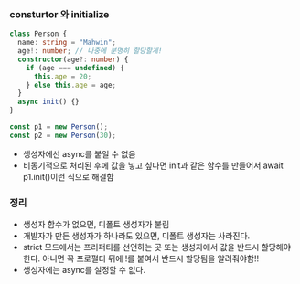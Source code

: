 ### consturtor 와 initialize

```ts
class Person {
  name: string = "Mahwin";
  age!: number; // 나중에 분명히 할당할게!
  constructor(age?: number) {
    if (age === undefined) {
      this.age = 20;
    } else this.age = age;
  }
  async init() {}
}

const p1 = new Person();
const p2 = new Person(30);
```

- 생성자에선 async를 붙일 수 없음
- 비동기적으로 처리된 후에 값을 넣고 싶다면 init과 같은 함수를 만들어서 await p1.init()이런 식으로 해결함

### 정리

- 생성자 함수가 없으면, 디폴트 생성자가 불림
- 개발자가 만든 생성자가 하나라도 있으면, 디폴트 생성자는 사라진다.
- strict 모드에서는 프러퍼티를 선언하는 곳 또는 생성자에서 값을 반드시 할당해야 한다. 아니면 꼭 프로펄티 뒤에 !를 붙여서 반드시 할당됨을 알려줘야함!!
- 생성자에는 async를 설정할 수 없다.
